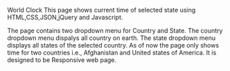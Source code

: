 World Clock 
This page shows current time of selected state using
HTML,CSS,JSON,jQuery and Javascript.

The page contains two dropdown menu for Country and State.
The country dropdown menu dispalys all country on earth.
The state dropdown menu displays all states of the selected country.
As of now the page only shows time for two countries i.e., Afghanistan and United states of America.
It is designed to be Responsive web page.
	